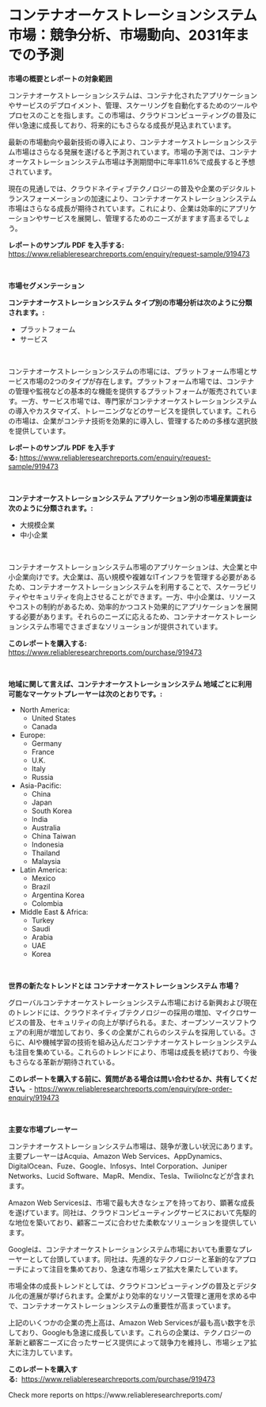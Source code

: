 <p><h1>コンテナオーケストレーションシステム市場：競争分析、市場動向、2031年までの予測</h1></p><p><strong>市場の概要とレポートの対象範囲</strong></p>
<p><p>コンテナオーケストレーションシステムは、コンテナ化されたアプリケーションやサービスのデプロイメント、管理、スケーリングを自動化するためのツールやプロセスのことを指します。この市場は、クラウドコンピューティングの普及に伴い急速に成長しており、将来的にもさらなる成長が見込まれています。</p><p>最新の市場動向や最新技術の導入により、コンテナオーケストレーションシステム市場はさらなる発展を遂げると予測されています。市場の予測では、コンテナオーケストレーションシステム市場は予測期間中に年率11.6%で成長すると予想されています。</p><p>現在の見通しでは、クラウドネイティブテクノロジーの普及や企業のデジタルトランスフォーメーションの加速により、コンテナオーケストレーションシステム市場はさらなる成長が期待されています。これにより、企業は効率的にアプリケーションやサービスを展開し、管理するためのニーズがますます高まるでしょう。</p></p>
<p><strong>レポートのサンプル PDF を入手する:</strong> <a href="https://www.reliableresearchreports.com/enquiry/request-sample/919473">https://www.reliableresearchreports.com/enquiry/request-sample/919473</a></p>
<p>&nbsp;</p>
<p><strong>市場セグメンテーション</strong></p>
<p><strong>コンテナオーケストレーションシステム タイプ別の市場分析は次のように分類されます。:</strong></p>
<p><ul><li>プラットフォーム</li><li>サービス</li></ul></p>
<p>&nbsp;</p>
<p><p>コンテナオーケストレーションシステムの市場には、プラットフォーム市場とサービス市場の2つのタイプが存在します。プラットフォーム市場では、コンテナの管理や監視などの基本的な機能を提供するプラットフォームが販売されています。一方、サービス市場では、専門家がコンテナオーケストレーションシステムの導入やカスタマイズ、トレーニングなどのサービスを提供しています。これらの市場は、企業がコンテナ技術を効果的に導入し、管理するための多様な選択肢を提供しています。</p></p>
<p><strong>レポートのサンプル PDF を入手する:</strong>&nbsp;<a href="https://www.reliableresearchreports.com/enquiry/request-sample/919473">https://www.reliableresearchreports.com/enquiry/request-sample/919473</a></p>
<p>&nbsp;</p>
<p><strong> コンテナオーケストレーションシステム アプリケーション別の市場産業調査は次のように分類されます。:</strong></p>
<p><ul><li>大規模企業</li><li>中小企業</li></ul></p>
<p>&nbsp;</p>
<p><p>コンテナオーケストレーションシステム市場のアプリケーションは、大企業と中小企業向けです。大企業は、高い規模や複雑なITインフラを管理する必要があるため、コンテナオーケストレーションシステムを利用することで、スケーラビリティやセキュリティを向上させることができます。一方、中小企業は、リソースやコストの制約があるため、効率的かつコスト効果的にアプリケーションを展開する必要があります。それらのニーズに応えるため、コンテナオーケストレーションシステム市場でさまざまなソリューションが提供されています。</p></p>
<p><strong>このレポートを購入する:</strong>&nbsp; <a href="https://www.reliableresearchreports.com/purchase/919473">https://www.reliableresearchreports.com/purchase/919473</a></p>
<p>&nbsp;</p>
<p><strong>地域に関して言えば、コンテナオーケストレーションシステム 地域ごとに利用可能なマーケットプレーヤーは次のとおりです。:</strong></p>
<p><ul>
    <li>
        North America:
        <ul>
            <li>United States</li>
            <li>Canada</li>
        </ul>
    </li>
    <li>
        Europe:
        <ul>
            <li>Germany</li>
            <li>France</li>
            <li>U.K.</li>
            <li>Italy</li>
            <li>Russia</li>
        </ul>
    </li>
    <li>
        Asia-Pacific:
        <ul>
            <li>China</li>
            <li>Japan</li>
            <li>South Korea</li>
            <li>India</li>
            <li>Australia</li>
            <li>China Taiwan</li>
            <li>Indonesia</li>
            <li>Thailand</li>
            <li>Malaysia</li>
        </ul>
    </li>
    <li>
        Latin America:
        <ul>
            <li>Mexico</li>
            <li>Brazil</li>
            <li>Argentina Korea</li>
            <li>Colombia</li>
        </ul>
    </li>
    <li>
        Middle East & Africa:
        <ul>
            <li>Turkey</li>
            <li>Saudi</li>
            <li>Arabia</li>
            <li>UAE</li>
            <li>Korea</li>
        </ul>
    </li>
    </ul></p>
<p>&nbsp;</p>
<p><strong>世界の新たなトレンドとは コンテナオーケストレーションシステム 市場？</strong></p>
<p><p>グローバルコンテナオーケストレーションシステム市場における新興および現在のトレンドには、クラウドネイティブテクノロジーの採用の増加、マイクロサービスの普及、セキュリティの向上が挙げられる。また、オープンソースソフトウェアの利用が増加しており、多くの企業がこれらのシステムを採用している。さらに、AIや機械学習の技術を組み込んだコンテナオーケストレーションシステムも注目を集めている。これらのトレンドにより、市場は成長を続けており、今後もさらなる革新が期待されている。</p></p>
<p><strong>このレポートを購入する前に、質問がある場合は問い合わせるか、共有してください。</strong>- <a href="https://www.reliableresearchreports.com/enquiry/pre-order-enquiry/919473">https://www.reliableresearchreports.com/enquiry/pre-order-enquiry/919473</a></p>
<p>&nbsp;</p>
<p><strong>主要な市場プレーヤー</strong></p>
<p><p>コンテナオーケストレーションシステム市場は、競争が激しい状況にあります。主要プレーヤーはAcquia、Amazon Web Services、AppDynamics、DigitalOcean、Fuze、Google、Infosys、Intel Corporation、Juniper Networks、Lucid Software、MapR、Mendix、Tesla、TwilioIncなどが含まれます。</p><p>Amazon Web Servicesは、市場で最も大きなシェアを持っており、顕著な成長を遂げています。同社は、クラウドコンピューティングサービスにおいて先駆的な地位を築いており、顧客ニーズに合わせた柔軟なソリューションを提供しています。</p><p>Googleは、コンテナオーケストレーションシステム市場においても重要なプレーヤーとして台頭しています。同社は、先進的なテクノロジーと革新的なアプローチによって注目を集めており、急速な市場シェア拡大を果たしています。</p><p>市場全体の成長トレンドとしては、クラウドコンピューティングの普及とデジタル化の進展が挙げられます。企業がより効率的なリソース管理と運用を求める中で、コンテナオーケストレーションシステムの重要性が高まっています。</p><p>上記のいくつかの企業の売上高は、Amazon Web Servicesが最も高い数字を示しており、Googleも急速に成長しています。これらの企業は、テクノロジーの革新と顧客ニーズに合ったサービス提供によって競争力を維持し、市場シェア拡大に注力しています。</p></p>
<p><strong>このレポートを購入する:</strong>&nbsp;&nbsp;<a href="https://www.reliableresearchreports.com/purchase/919473">https://www.reliableresearchreports.com/purchase/919473</a></p>
<p>Check more reports on https://www.reliableresearchreports.com/</p>